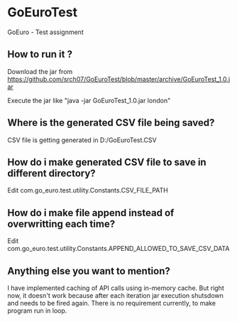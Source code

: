 # GoEuroTest
GoEuro - Test assignment

## How to run it ?

Download the jar from https://github.com/srch07/GoEuroTest/blob/master/archive/GoEuroTest_1.0.jar

Execute the jar like "java -jar GoEuroTest_1.0.jar london"

## Where is the generated CSV file being saved?

CSV file is getting generated in D:/GoEuroTest.CSV

## How do i make generated CSV file to save in different directory?

Edit com.go_euro.test.utility.Constants.CSV_FILE_PATH

## How do i make file append instead of overwritting each time?

Edit com.go_euro.test.utility.Constants.APPEND_ALLOWED_TO_SAVE_CSV_DATA

## Anything else you want to mention?

I have implemented caching of API calls using in-memory cache. 
But right now, it doesn't work because after each iteration jar execution shutsdown and needs to be fired again.
There is no requirement currently, to make program run in loop.
